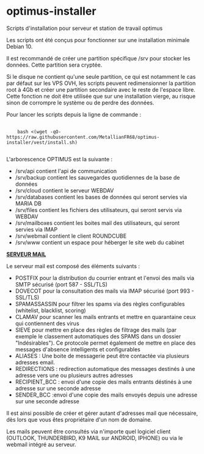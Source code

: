 # optimus-installer
Scripts d'installation pour serveur et station de travail optimus<br/>

Les scripts ont été conçus pour fonctionner sur une installation minimale Debian 10.<br/>

Il est recommandé de créer une partition spécifique /srv pour stocker les données. Cette partition sera cryptée.<br/>

Si le disque ne contient qu'une seule partition, ce qui est notamment le cas par défaut sur les VPS OVH, les scripts peuvent redimensionner la partition root à 4Gb et créer une partition secondaire avec le reste de l'espace libre. Cette fonction ne doit être utilisée que sur une installation vierge, au risque sinon de corrompre le système ou de perdre des données.<br/>

Pour lancer les scripts depuis la ligne de commande :

<pre>
  <code>
    bash <(wget -qO- https://raw.githubusercontent.com/MetallianFR68/optimus-installer/vest/install.sh)
  </code>
</pre>

L'arborescence OPTIMUS est la suivante :

<ul>
  <li>/srv/api contient l'api de communication</li>
  <li>/srv/backup contient les sauvegardes quotidiennes de la base de données</li>
  <li>/srv/cloud contient le serveur WEBDAV</li>
  <li>/srv/databases contient les bases de données qui seront servies via MARIA DB</li>
  <li>/srv/files contient les fichiers des utilisateurs, qui seront servis via WEBDAV</li>
  <li>/srv/mailboxes contient les boites mail des utilisateurs, qui seront servies via IMAP</li>
  <li>/srv/webmail contient le client ROUNDCUBE</li>
  <li>/srv/www contient un espace pour héberger le site web du cabinet</li>
</ul>

<b><u>SERVEUR MAIL</u></b>

Le serveur mail est composé des éléments suivants :

<ul>
  <li>POSTFIX pour la distribution du courrier entrant et l'envoi des mails via SMTP sécurisé (port 587 - SSL/TLS)</li>
  <li>DOVECOT pour la consultation des mails via IMAP sécurisé (port 993 - SSL/TLS)</li>
  <li>SPAMASSASSIN pour filtrer les spams via des règles configurables (whitelist, blacklist, scoring)</li>
  <li>CLAMAV pour scanner les mails entrants et mettre en quarantaine ceux qui contiennent des virus</li>
  <li>SIEVE pour mettre en place des règles de filtrage des mails (par exemple le classement automatiques des SPAMS dans un dossier "Indésirables"). Ce protocole permet également de mettre en place des messages d'absence intelligents et configurables</li>
  <li>ALIASES : Une boite de messagerie peut être contactée via plusieurs adresses email.</li>
  <li>REDIRECTIONS : redirection automatique des messages destinés à une adresse vers une ou plusieurs autres adresses</li>
  <li>RECIPIENT_BCC : envoi d'une copie des mails entrants déstinés à une adresse sur une seconde adresse</li>
  <li>SENDER_BCC :envoi d'une copie des mails envoyés depuis une adresse sur une seconde adresse</li>
</ul>

Il est ainsi possible de créer et gérer autant d'adresses mail que nécessaire, dès lors que vous êtes propriétaire d'un nom de domaine.

Les mails peuvent être consultés via n'importe quel logiciel client (OUTLOOK, THUNDERBIRD, K9 MAIL sur ANDROID, IPHONE) ou via le webmail intégré au serveur.
